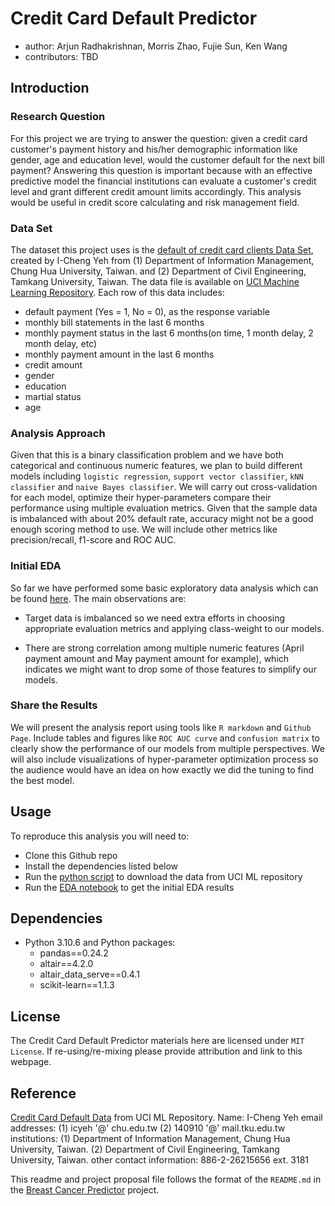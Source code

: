# Credit Card Default Predictor

  - author: Arjun Radhakrishnan, Morris Zhao, Fujie Sun, Ken Wang
  - contributors: TBD

## Introduction

### Research Question

For this project we are trying to answer the question: given a credit card customer's payment history and his/her demographic information like gender, age and education level, would the customer default for the next bill payment? Answering this question is important because with an effective predictive model the financial institutions can evaluate a customer's credit level and grant different credit amount limits accordingly. This analysis would be useful in credit score calculating and risk management field.

### Data Set

The dataset this project uses is the [default of credit card clients Data Set](https://archive.ics.uci.edu/ml/datasets/default+of+credit+card+clients), created by I-Cheng Yeh from  (1) Department of Information Management, Chung Hua University, Taiwan. and (2) Department of Civil Engineering, Tamkang University, Taiwan. The data file is available on [UCI Machine Learning Repository](https://archive.ics.uci.edu/ml/datasets/default+of+credit+card+clients). Each row of this data includes:

- default payment (Yes = 1, No = 0), as the response variable
- monthly bill statements in the last 6 months
- monthly payment status in the last 6 months(on time, 1 month delay, 2 month delay, etc)
- monthly payment amount in the last 6 months
- credit amount
- gender
- education
- martial status
- age

### Analysis Approach

Given that this is a binary classification problem and we have both categorical and continuous numeric features, we plan to build different models including `logistic regression`, `support vector classifier`, `kNN classifier` and `naive Bayes classifier`. We will carry out cross-validation for each model, optimize their hyper-parameters compare their performance using multiple evaluation metrics. Given that the sample data is imbalanced with about 20% default rate, accuracy might not be a good enough scoring method to use. We will include other metrics like precision/recall, f1-score and ROC AUC.

### Initial EDA

So far we have performed some basic exploratory data analysis which can be found [here](https://github.com/UBC-MDS/credit_default_prediction_group_20/blob/main/src/EDA%20of%20data.ipynb). The main observations are:

- Target data is imbalanced so we need extra efforts in choosing appropriate evaluation metrics and applying class-weight to our models.

- There are strong correlation among multiple numeric features (April payment amount and May payment amount for example), which indicates we might want to drop some of those features to simplify our models.


### Share the Results

We will present the analysis report using tools like `R markdown` and `Github Page`. Include tables and figures like `ROC AUC curve` and `confusion matrix` to clearly show the performance of our models from multiple perspectives. We will also include visualizations of hyper-parameter optimization process so the audience would have an idea on how exactly we did the tuning to find the best model.

## Usage

To reproduce this analysis you will need to:

- Clone this Github repo
- Install the dependencies listed below
- Run the [python script](https://github.com/UBC-MDS/credit_default_prediction_group_20/blob/main/src/download_data_from_url.py) to download the data from UCI ML repository
- Run the [EDA notebook](https://github.com/UBC-MDS/credit_default_prediction_group_20/blob/main/src/EDA%20of%20data.ipynb) to get the initial EDA results

## Dependencies

  - Python 3.10.6 and Python packages:
      - pandas==0.24.2
      - altair==4.2.0
      - altair_data_serve==0.4.1
      - scikit-learn==1.1.3

## License

The Credit Card Default Predictor materials here are licensed under `MIT License`. If re-using/re-mixing please provide attribution and link to this webpage.


## Reference

[Credit Card Default Data](https://archive.ics.uci.edu/ml/datasets/default+of+credit+card+clients) from UCI ML Repository.
Name: I-Cheng Yeh
email addresses: (1) icyeh '@' chu.edu.tw (2) 140910 '@' mail.tku.edu.tw
institutions: (1) Department of Information Management, Chung Hua University, Taiwan. (2) Department of Civil Engineering, Tamkang University, Taiwan.
other contact information: 886-2-26215656 ext. 3181


This readme and project proposal file follows the format of the `README.md` in the [Breast Cancer Predictor](https://github.com/ttimbers/breast_cancer_predictor) project.

